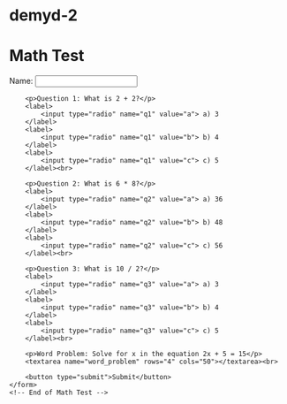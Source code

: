 # demyd-2
<!DOCTYPE html>
<html>
<head>
    <title>Math Test</title>
</head>
<body>
    <!-- Start of Math Test -->
    <h1>Math Test</h1>
    <form>
        <label for="name">Name:</label>
        <input type="text" id="name" name="name" required><br>

        <p>Question 1: What is 2 + 2?</p>
        <label>
            <input type="radio" name="q1" value="a"> a) 3
        </label>
        <label>
            <input type="radio" name="q1" value="b"> b) 4
        </label>
        <label>
            <input type="radio" name="q1" value="c"> c) 5
        </label><br>

        <p>Question 2: What is 6 * 8?</p>
        <label>
            <input type="radio" name="q2" value="a"> a) 36
        </label>
        <label>
            <input type="radio" name="q2" value="b"> b) 48
        </label>
        <label>
            <input type="radio" name="q2" value="c"> c) 56
        </label><br>

        <p>Question 3: What is 10 / 2?</p>
        <label>
            <input type="radio" name="q3" value="a"> a) 3
        </label>
        <label>
            <input type="radio" name="q3" value="b"> b) 4
        </label>
        <label>
            <input type="radio" name="q3" value="c"> c) 5
        </label><br>

        <p>Word Problem: Solve for x in the equation 2x + 5 = 15</p>
        <textarea name="word_problem" rows="4" cols="50"></textarea><br>

        <button type="submit">Submit</button>
    </form>
    <!-- End of Math Test -->
</body>
</html>
